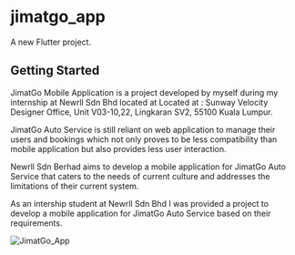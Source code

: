 # jimatgo_app

A new Flutter project.

## Getting Started

JimatGo Mobile Application is a project developed by myself during my internship at Newrll Sdn Bhd located at Located at : Sunway Velocity Designer Office, Unit V03-10,22, Lingkaran SV2, 55100 Kuala Lumpur. 

JimatGo Auto Service is still reliant on web application to manage their users and bookings which not only proves to be less compatibility than mobile application but also provides less user interaction.

Newrll Sdn Berhad aims to develop a mobile application for JimatGo Auto Service that caters to the needs of current culture and addresses the limitations of their current system.

As an intership student at Newrll Sdn Bhd I was provided a project to develop a mobile application for JimatGo Auto Service based on their requirements.

![JimatGo_App](https://user-images.githubusercontent.com/61192087/229336715-d03e485d-85b7-4a36-ab98-b46e8e54179f.png)
